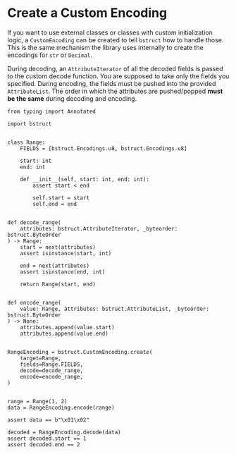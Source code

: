 # Create a Custom Encoding

If you want to use external classes or classes with custom initialization logic,
a `CustomEncoding` can be created to tell `bstruct` how to handle those.
This is the same mechanism the library uses internally to create the encodings for
`str` or `Decimal`.

During decoding, an `AttributeIterator` of all the decoded fields is passed to the custom decode function.
You are supposed to take only the fields you specified.
During encoding, the fields must be pushed into the provided `AttributeList`.
The order in which the attributes are pushed/popped **must be the same** during decoding and encoding.

```{testcode}
from typing import Annotated

import bstruct


class Range:
    FIELDS = [bstruct.Encodings.u8, bstruct.Encodings.u8]

    start: int
    end: int

    def __init__(self, start: int, end: int):
        assert start < end

        self.start = start
        self.end = end


def decode_range(
    attributes: bstruct.AttributeIterator, _byteorder: bstruct.ByteOrder
) -> Range:
    start = next(attributes)
    assert isinstance(start, int)

    end = next(attributes)
    assert isinstance(end, int)

    return Range(start, end)


def encode_range(
    value: Range, attributes: bstruct.AttributeList, _byteorder: bstruct.ByteOrder
) -> None:
    attributes.append(value.start)
    attributes.append(value.end)


RangeEncoding = bstruct.CustomEncoding.create(
    target=Range,
    fields=Range.FIELDS,
    decode=decode_range,
    encode=encode_range,
)


range = Range(1, 2)
data = RangeEncoding.encode(range)

assert data == b"\x01\x02"

decoded = RangeEncoding.decode(data)
assert decoded.start == 1
assert decoded.end == 2
```
